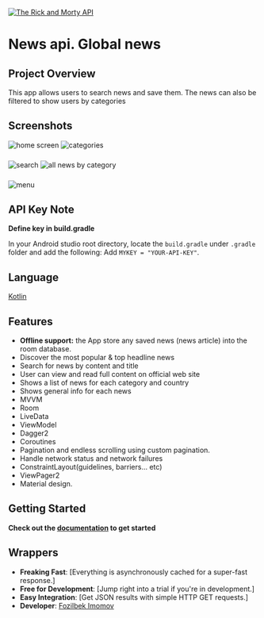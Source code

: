 [![The Rick and Morty API](https://newsapi.org/images/splash.png)](https://newsapi.org)

# News api. Global news

## Project Overview
This app allows users to search news and save them. The news can also be filtered to show users
by categories

## Screenshots

![home screen](https://github.com/FozilbekImomov/Newspaper/blob/master/image_2020-08-13_23-47-57.png)
![categories](https://github.com/FozilbekImomov/Newspaper/blob/master/Mask%20Group%2015.png)
### 
![search](https://github.com/FozilbekImomov/Newspaper/blob/master/Mask%20Group%2016.png)
![all news by category](https://github.com/FozilbekImomov/Newspaper/blob/master/Mask%20Group%2017.png)
### 
![menu](https://github.com/FozilbekImomov/Newspaper/blob/master/Mask%20Group%2018.png)



## API Key Note

**Define key in build.gradle**

In your Android studio root directory, locate the `build.gradle` under `.gradle` folder and add the following: 
Add `MYKEY = "YOUR-API-KEY"`.



## Language

[Kotlin](https://kotlinlang.org/)


## Features

*   **Offline support:** the App store any saved news (news article) into the room database.
*   Discover the most popular & top headline news
*   Search for news by content and title
*   User can view and read full content on official web site
*   Shows a list of news for each category and country
*   Shows general info for each news
*   MVVM 
*   Room
*   LiveData 
*   ViewModel 
*   Dagger2 
*   Coroutines
*   Pagination and endless scrolling using custom pagination.
*   Handle network status and network failures
*   ConstraintLayout(guidelines, barriers... etc)
*   ViewPager2
*   Material design.

## Getting Started
**Check out the [documentation](https://newsapi.org/docs) to get started**

## Wrappers

- **Freaking Fast**:  [Everything is asynchronously cached for a super-fast response.]
- **Free for Development**: [Jump right into a trial if you're in development.]
- **Easy Integration**: [Get JSON results with simple HTTP GET requests.]
- **Developer**: [Fozilbek Imomov](fozilbekimomov@gmail.com) 



